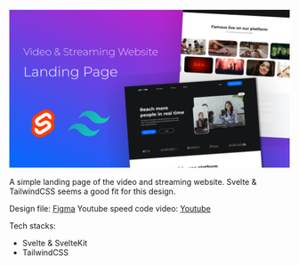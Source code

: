 ![](./thumbnail.png)

A simple landing page of the video and streaming website. Svelte & TailwindCSS seems a good fit for this design.

Design file: [Figma](https://www.figma.com/community/file/1083846628871703375)
Youtube speed code video: [Youtube](https://www.youtube.com/watch?v=lfISqVALZQI)

Tech stacks:

- Svelte & SvelteKit
- TailwindCSS
